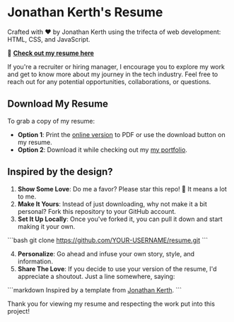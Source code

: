 # Jonathan Kerth's Resume

Crafted with ❤️ by Jonathan Kerth using the trifecta of web development: HTML, CSS, and JavaScript.

🔗 [**Check out my resume here**](https://jonathankerth.github.io/resume/)

If you're a recruiter or hiring manager, I encourage you to explore my work and get to know more about my journey in the tech industry. Feel free to reach out for any potential opportunities, collaborations, or questions.

## Download My Resume

To grab a copy of my resume:

- **Option 1**: Print the [online version](https://jonathankerth.github.io/resume/) to PDF or use the download button on my resume.
- **Option 2**: Download it while checking out my [my portfolio](https://www.jonathankerth.com/Resume).

## Inspired by the design?

1. **Show Some Love**: Do me a favor? Please star this repo! 🌟 It means a lot to me.
2. **Make It Yours**: Instead of just downloading, why not make it a bit personal? Fork this repository to your GitHub account.
3. **Set It Up Locally**: Once you've forked it, you can pull it down and start making it your own.

\```bash
git clone https://github.com/YOUR-USERNAME/resume.git
\```

4. **Personalize**: Go ahead and infuse your own story, style, and information.
5. **Share The Love**: If you decide to use your version of the resume, I'd appreciate a shoutout. Just a line somewhere, saying:

\```markdown
Inspired by a template from [Jonathan Kerth](https://github.com/jonathankerth).
\```

Thank you for viewing my resume and respecting the work put into this project!
